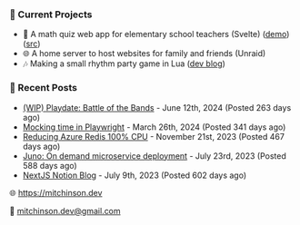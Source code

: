 ### 📌 Current Projects
- 📝 A math quiz web app for elementary school teachers (Svelte) ([demo](https://quiz-staging.mitchinson.dev/)) ([src](https://github.com/bmitchinson/budget-entry))
- 🌐 A home server to host websites for family and friends (Unraid)
- 🎶 Making a small rhythm party game in Lua ([dev blog](https://blog.mitchinson.dev/playdate-dev-one))

### 📝 Recent Posts

- [(WIP) Playdate: Battle of the Bands](https://blog.mitchinson.dev/playdate-dev-one) - June 12th, 2024 (Posted 263 days ago)
- [Mocking time in Playwright](https://blog.mitchinson.dev/playwright-mock-time) - March 26th, 2024 (Posted 341 days ago)
- [Reducing Azure Redis 100% CPU](https://blog.mitchinson.dev/redis-cpu) - November 21st, 2023 (Posted 467 days ago)
- [Juno: On demand microservice deployment](https://blog.mitchinson.dev/juno) - July 23rd, 2023 (Posted 588 days ago)
- [NextJS Notion Blog](https://blog.mitchinson.dev/blog-2023) - July 9th, 2023 (Posted 602 days ago)

🌐 https://mitchinson.dev

💌 mitchinson.dev@gmail.com